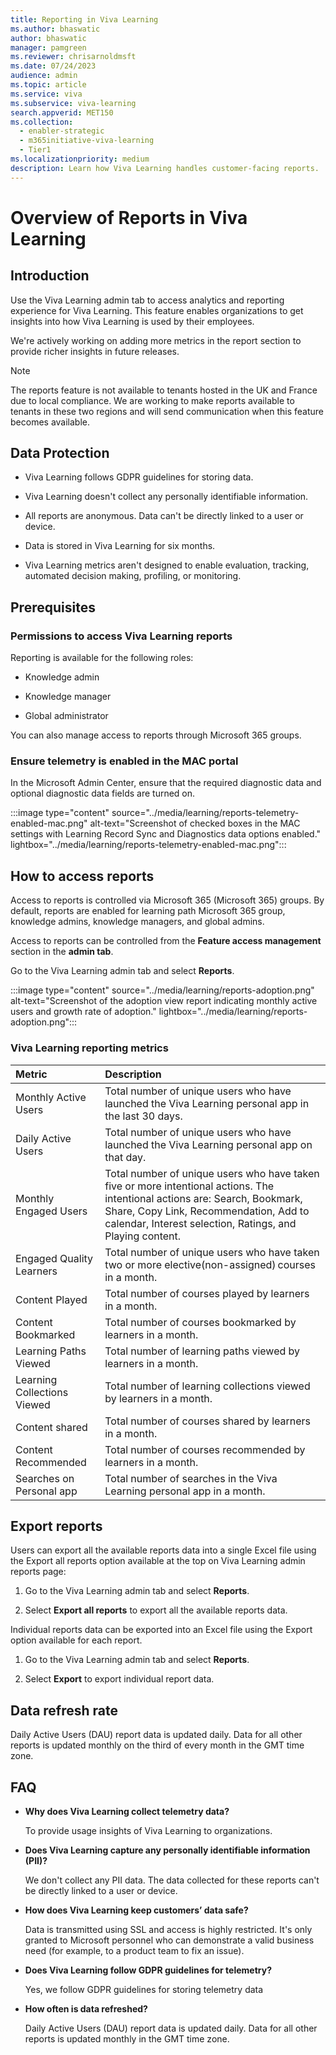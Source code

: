 ```yaml
---
title: Reporting in Viva Learning
ms.author: bhaswatic
author: bhaswatic
manager: pamgreen
ms.reviewer: chrisarnoldmsft
ms.date: 07/24/2023
audience: admin
ms.topic: article
ms.service: viva
ms.subservice: viva-learning
search.appverid: MET150
ms.collection:
  - enabler-strategic
  - m365initiative-viva-learning
  - Tier1
ms.localizationpriority: medium
description: Learn how Viva Learning handles customer-facing reports.
---
```


# Overview of Reports in Viva Learning

## Introduction

Use the Viva Learning admin tab to access analytics and reporting experience for Viva Learning. 
This feature enables organizations to get insights into how Viva Learning is used by their employees.

 We're actively working on adding more metrics in the report section to provide richer insights in future releases.

> [!NOTE]
> The reports feature is not available to tenants hosted in the UK and France due to local compliance. We are working to make reports available to tenants in these two regions and will send communication when this feature becomes available. 

## Data Protection

- Viva Learning follows GDPR guidelines for storing data.

- Viva Learning doesn't collect any personally identifiable information. 

-  All reports are anonymous. Data can't be directly linked to a user or device.  

- Data is stored in Viva Learning for six months. 

- Viva Learning metrics aren't designed to enable evaluation, tracking, automated decision making, profiling, or monitoring.

## Prerequisites

### Permissions to access Viva Learning reports  

Reporting is available for the following roles:

- Knowledge admin

- Knowledge manager  

- Global administrator

You can also manage access to reports through Microsoft 365 groups.  

### Ensure telemetry is enabled in the MAC portal  

In the Microsoft Admin Center, ensure that the required diagnostic data and optional diagnostic data fields are turned on. 

:::image type="content" source="../media/learning/reports-telemetry-enabled-mac.png" alt-text="Screenshot of checked boxes in the MAC settings with Learning Record Sync and Diagnostics data options enabled." lightbox="../media/learning/reports-telemetry-enabled-mac.png":::

## How to access reports 


Access to reports is controlled via Microsoft 365 (Microsoft 365) groups. By default, reports are enabled for learning path Microsoft 365 group, knowledge admins, knowledge managers, and global admins.

Access to reports can be controlled from the **Feature access management** section in the **admin tab**.

Go to the Viva Learning admin tab and select **Reports**.  

:::image type="content" source="../media/learning/reports-adoption.png" alt-text="Screenshot of the adoption view report indicating monthly active users and growth rate of adoption." lightbox="../media/learning/reports-adoption.png":::

### Viva Learning reporting metrics 

| Metric | Description 
|:-----|:----- |
| Monthly Active Users | Total number of unique users who have launched the Viva Learning personal app in the last 30 days. |
| Daily Active Users | Total number of unique users who have launched the Viva Learning personal app on that day. |
| Monthly Engaged Users | Total number of unique users who have taken five or more intentional actions. The intentional actions are: Search, Bookmark, Share, Copy Link, Recommendation, Add to calendar, Interest selection, Ratings, and Playing content. | 
|Engaged Quality Learners | Total number of unique users who have taken two or more elective(non-assigned) courses in a month. | 
| Content Played | Total number of courses played by learners in a month. | 
| Content Bookmarked | Total number of courses bookmarked by learners in a month. |
| Learning Paths Viewed | Total number of learning paths viewed by learners in a month. |
| Learning Collections Viewed | Total number of learning collections viewed by learners in a month. |
|Content shared | Total number of courses shared by learners in a month. |
| Content Recommended | Total number of courses recommended by learners in a month. |
|Searches on Personal app | Total number of searches in the Viva Learning personal app in a month. |

## Export reports 

Users can export all the available reports data into a single Excel file using the Export all reports option available at the top on Viva Learning admin reports page:

1. Go to the Viva Learning admin tab and select **Reports**. 

2. Select **Export all reports** to export all the available reports data.


Individual reports data can be exported into an Excel file using the Export option available for each report. 

1. Go to the Viva Learning admin tab and select **Reports**. 

2. Select **Export** to export individual report data.

    
## Data refresh rate 

Daily Active Users (DAU) report data is updated daily. 
Data for all other reports is updated monthly on the third of every month in the GMT time zone.



## FAQ 


- **Why does Viva Learning collect telemetry data?**

    To provide usage insights of Viva Learning to organizations. 

- **Does Viva Learning capture any personally identifiable information (PII)?** 

    We don't collect any PII data. The data collected for these reports can't be directly linked to a user or device.

- **How does Viva Learning keep customers’ data safe?**  

    Data is transmitted using SSL and access is highly restricted. It's only granted to Microsoft personnel who can demonstrate a valid business need (for example, to a product team to fix an issue).  

- **Does Viva Learning follow GDPR guidelines for telemetry?** 

    Yes, we follow GDPR guidelines for storing telemetry data   

- **How often is data refreshed?** 

    Daily Active Users (DAU) report data is updated daily. 
    Data for all other reports is updated monthly in the GMT time zone.

